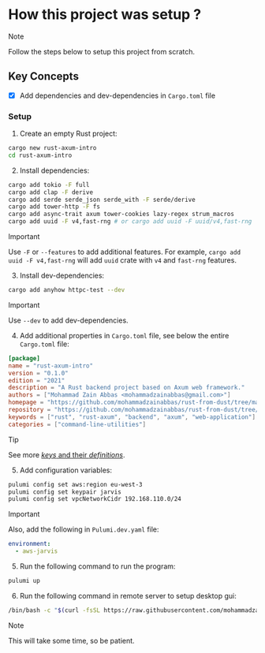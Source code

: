 # How this project was setup ?

> [!NOTE]
> Follow the steps below to setup this project from scratch.

## Key Concepts

- [x] Add dependencies and dev-dependencies in `Cargo.toml` file


### Setup

1. Create an empty Rust project:

```bash
cargo new rust-axum-intro
cd rust-axum-intro
```

2. Install dependencies:

```bash
cargo add tokio -F full
cargo add clap -F derive
cargo add serde serde_json serde_with -F serde/derive
cargo add tower-http -F fs
cargo add async-trait axum tower-cookies lazy-regex strum_macros
cargo add uuid -F v4,fast-rng # or cargo add uuid -F uuid/v4,fast-rng
```

> [!IMPORTANT]
> Use `-F` or `--features` to add additional features. For example, `cargo add uuid -F v4,fast-rng` will add `uuid` crate with `v4` and `fast-rng` features.

3. Install dev-dependencies:

```bash
cargo add anyhow httpc-test --dev
```

> [!IMPORTANT]
> Use `--dev` to add dev-dependencies.

4. Add additional properties in `Cargo.toml` file, see below the entire `Cargo.toml` file:

```toml
[package]
name = "rust-axum-intro"
version = "0.1.0"
edition = "2021"
description = "A Rust backend project based on Axum web framework."
authors = ["Mohammad Zain Abbas <mohammadzainabbas@gmail.com>"]
homepage = "https://github.com/mohammadzainabbas/rust-from-dust/tree/main/rust-axum-intro"
repository = "https://github.com/mohammadzainabbas/rust-from-dust/tree/main/rust-axum-intro"
keywords = ["rust", "rust-axum", "backend", "axum", "web-application"]
categories = ["command-line-utilities"]
```
> [!TIP]
> See more [_keys_ and their _definitions_](https://doc.rust-lang.org/cargo/reference/manifest.html).

5. Add configuration variables:

```bash
pulumi config set aws:region eu-west-3
pulumi config set keypair jarvis
pulumi config set vpcNetworkCidr 192.168.110.0/24
```

> [!IMPORTANT]
> Also, add the following in `Pulumi.dev.yaml` file:

```yaml
environment:
  - aws-jarvis
```

5. Run the following command to run the program:

```bash
pulumi up
```

6. Run the following command in remote server to setup desktop gui:

```bash
/bin/bash -c "$(curl -fsSL https://raw.githubusercontent.com/mohammadzainabbas/pulumi-labs/main/hack-lab-aws-python/scripts/setup_desktop.sh)"
```

> [!NOTE]
> This will take some time, so be patient.